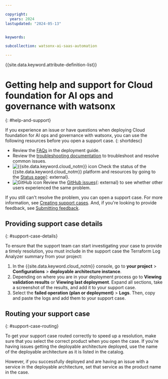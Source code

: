 ```yaml
---

copyright:
  years: 2024
lastupdated: "2024-05-13"


keywords:

subcollection: watsonx-ai-saas-automation

---
```


{{site.data.keyword.attribute-definition-list}}

# Getting help and support for Cloud foundation for AI ops and governance with watsonx
{: #help-and-support}

If you experience an issue or have questions when deploying Cloud foundation for AI ops and governance with watsonx, you can use the following resources before you open a support case.
{: shortdesc}

* Review the [FAQs](/docs/watsonx-ai-saas-automation?topic=watsonx-ai-saas-automation-faqs) in the deployment guide.
* Review the [troubleshooting documentation](/docs/watsonx-ai-saas-automation?topic=watsonx-ai-saas-automation-ts-na-failures) to troubleshoot and resolve common issues.
* ![{{site.data.keyword.cloud_notm}} icon](../icons/ibm-cloud-16.svg "IBM Cloud icon") Check the status of the {{site.data.keyword.cloud_notm}} platform and resources by going to the [Status page](https://cloud.ibm.com/status){: external}.
* ![GitHub icon](../icons/logo-github-16.svg "GitHub icon") Review the [GitHub issues](https://github.com/terraform-ibm-modules/terraform-ibm-watsonx-saas-da/issues){: external} to see whether other users experienced the same problem.

If you still can't resolve the problem, you can open a support case. For more information, see [Creating support cases](/docs/get-support?topic=get-support-open-case). And, if you're looking to provide feedback, see [Submitting feedback](/docs/overview?topic=overview-feedback).

## Providing support case details
{: #support-case-details}

To ensure that the support team can start investigating your case to provide a timely resolution, you must include in the support case the Terraform Log Analyzer summary from your project:

1. In the {{site.data.keyword.cloud_notm}} console, go to **your project** > **Configurations** > **deployable architecture instance**.
2. Depending on where you are in your deployment process go to **Viewing validation results** or **Viewing last deployment**. Expand all sections, take a screenshot of the results, and add it to your support case.
3. Select the **failed operation (plan or deployment)** > **Logs**. Then, copy and paste the logs and add them to your support case.

## Routing your support case
{: #support-case-routing}

To get your support case routed correctly to speed up a resolution, make sure that you select the correct product when you open the case. If you're having issues getting the deployable architecture deployed, use the name of the deployable architecture as it is listed in the catalog.

However, if you successfully deployed and are having an issue with a service in the deployable architecture, set that service as the product name in the case.
